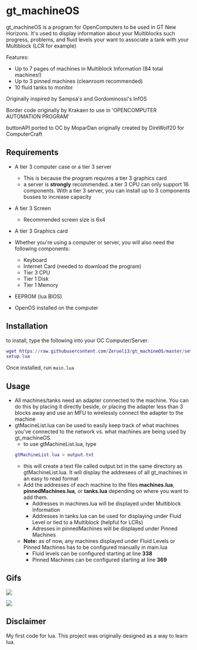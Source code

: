 # gt_machineOS
gt_machineOS is a program for OpenComputers to be used in GT New Horizons. It's used to display information about your Multiblocks such progress, problems, and fluid levels your want to associate a tank with your Multiblock (LCR for example)

Features:
- Up to 7 pages of machines in Multiblock Information (84 total machines!)
- Up to 3 pinned machines (cleanroom recommended)
- 10 fluid tanks to monitor

Originally inspired by Sampsa's and Gordominossi's InfOS

Border code originally by Krakaen to use in 'OPENCOMPUTER AUTOMATION PROGRAM'

buttonAPI ported to OC by MoparDan originally created by DireWolf20 for ComputerCraft

## Requirements
- A tier 3 computer case or a tier 3 server
    - This is because the program requires a tier 3 graphics card
    - a server is **strongly** recommended. a tier 3 CPU can only support 16 components. With a tier 3 server, you can install up to 3 components busses to increase      capacity
- A tier 3 Screen 
    - Recommended screen size is 6x4
- A tier 3 Graphics card

- Whether you're using a computer or server, you will also need the following components:
    - Keyboard
    - Internet Card (needed to download the program)
    - Tier 3 CPU
    - Tier 1 Disk
    - Tier 1 Memory
- EEPROM (lua BIOS)
- OpenOS installed on the computer



## Installation
 to install, type the following into your OC Computer/Server. 

```lua
wget https://raw.githubusercontent.com/Zeruel13/gt_machineOS/master/setup.lua -f
setup.lua
```
Once installed, run
```main.lua```

## Usage
- All machines/tanks need an adapter connected to the machine. You can do this by placing it directly beside, or placing the adapter less than 3 blocks away and use an MFU to wirelessly connect the adapter to the machine
- gtMacineList.lua can be used to easily keep track of what machines you've connected to the network vs. what machines are being used by gt_machineOS. 
    - to use gtMachineList.lua, type
    ```lua
    gtMachineList.lua > output.txt
    ```
    - this will create a text file called output.txt in the same directory as gtMachineList.lua. It will display the addresees of all gt_machines in an easy to read format 
    - Add the addresses of each machine to the files **machines.lua**, **pinnedMachines.lua**, or **tanks.lua** depending on where you want to add them. 
        - Addresses in machines.lua will be displayed under Multiblock Information
        - Addresses in tanks.lua can be used for displaying under Fluid Level or tied to a Multiblock (helpful for LCRs)
        - Adresses in pinnedMachines will be displayed under Pinned Machines
   - **Note:** as of now, any machines displayed under Fluid Levels or Pinned Machines has to be configured manually in main.lua
        - Fluid levels can be configured starting at line **338**
        - Pinned Machines can be configured starting at line **369**


## Gifs
![](Display.gif)

![](Page.gif)

## Disclaimer
My first code for lua. This project was originally designed as a way to learn lua. 

